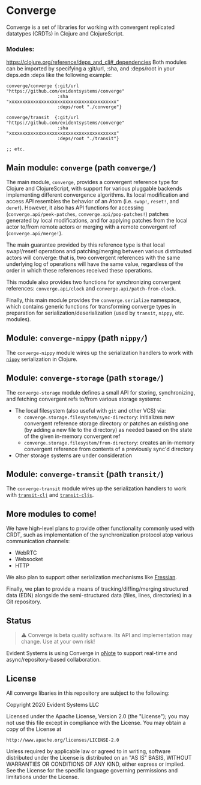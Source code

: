 # Converge

Converge is a set of libraries for working with convergent replicated
datatypes (CRDTs) in Clojure and ClojureScript.

### Modules:
https://clojure.org/reference/deps_and_cli#_dependencies
Both modules can be imported by specifying a :git/url, :sha, and :deps/root in your deps.edn :deps like the following example:

```
converge/converge {:git/url   "https://github.com/evidentsystems/converge"
                   :sha       "xxxxxxxxxxxxxxxxxxxxxxxxxxxxxxxxxxxxxxxx"
                   :deps/root "./converge"}

converge/transit  {:git/url   "https://github.com/evidentsystems/converge"
                   :sha       "xxxxxxxxxxxxxxxxxxxxxxxxxxxxxxxxxxxxxxxx"
                   :deps/root "./transit"}

;; etc.

```

## Main module: `converge` (path `converge/`)

The main module, `converge`, provides a convergent reference type for
Clojure and ClojureScript, with support for various pluggable backends
implementing different convergence algorithms. Its local modification
and access API resembles the behavior of an Atom (i.e. `swap!`,
`reset!`, and `deref`).  However, it also has API functions for
accessing (`converge.api/peek-patches`, `converge.api/pop-patches!`)
patches generated by local modifications, and for applying patches
from the local actor to/from remote actors or merging with a remote
convergent ref (`converge.api/merge!`).

The main guarantee provided by this reference type is that local
swap!/reset! operations and patching/merging between various
distributed actors will converge: that is, two convergent references
with the same underlying log of operations will have the same value,
regardless of the order in which these references received these
operations.

This module also provides two functions for synchronizing convergent
references: `converge.api/clock` and `converge.api/patch-from-clock`.

Finally, this main module provides the `converge.serialize` namespace,
which contains generic functions for transforming converge types in
preparation for serialization/deserialization (used by `transit`,
`nippy`, etc. modules).

## Module: `converge-nippy` (path `nippy/`)

The `converge-nippy` module wires up the serialization handlers to
work with [`nippy`](https://github.com/ptaoussanis/nippy/)
serialization in Clojure.

## Module: `converge-storage` (path `storage/`)

The `converge-storage` module defines a small API for storing,
synchronizing, and fetching convergent refs to/from various storage
systems:

* The local filesystem (also useful with `git` and other VCS) via:
  * `converge.storage.filesystem/sync-directory`: initializes new
    convergent reference storage directory or patches an existing one
    (by adding a new file to the directory) as needed based on the
    state of the given in-memory convergent ref
  * `converge.storage.filesystem/from-directory`: creates an in-memory
    convergent reference from contents of a previously sync'd directory
* Other storage systems are under consideration

## Module: `converge-transit` (path `transit/`)

The `converge-transit` module wires up the serialization handlers to
work with [`transit-clj`](https://github.com/cognitect/transit-clj/)
and [`transit-cljs`](https://github.com/cognitect/transit-cljs/).

## More modules to come!

We have high-level plans to provide other functionality commonly used
with CRDT, such as implementation of the synchronization protocol atop
various communication channels:

* WebRTC
* Websocket
* HTTP

We also plan to support other serialization mechanisms like
[Fressian](https://github.com/clojure/data.fressian/).

Finally, we plan to provide a means of tracking/diffing/merging structured
data (EDN) alongside the semi-structured data (files, lines,
directories) in a Git repository.

## Status

> :warning: Converge is beta quality software. Its API and implementation may change. Use at your own risk!

Evident Systems is using Converge in [oNote](https://onote.com) to
support real-time and async/repository-based collaboration.

## License

All converge libaries in this repository are subject to the following:

Copyright 2020 Evident Systems LLC

Licensed under the Apache License, Version 2.0 (the "License");
you may not use this file except in compliance with the License.
You may obtain a copy of the License at

    http://www.apache.org/licenses/LICENSE-2.0

Unless required by applicable law or agreed to in writing, software
distributed under the License is distributed on an "AS IS" BASIS,
WITHOUT WARRANTIES OR CONDITIONS OF ANY KIND, either express or implied.
See the License for the specific language governing permissions and
limitations under the License.
